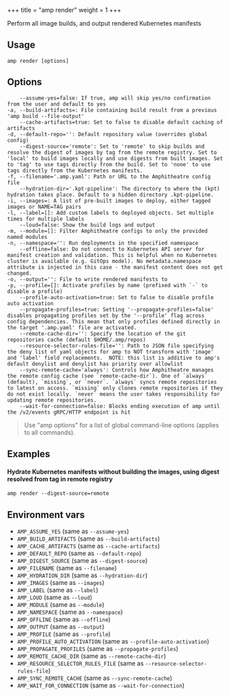 +++
title = "amp render"
weight = 1
+++

Perform all image builds, and output rendered Kubernetes manifests


## Usage
```
amp render [options]
```

## Options

```
    --assume-yes=false: If true, amp will skip yes/no confirmation from the user and default to yes
-a, --build-artifacts=: File containing build result from a previous 'amp build --file-output'
    --cache-artifacts=true: Set to false to disable default caching of artifacts
-d, --default-repo='': Default repository value (overrides global config)
    --digest-source='remote': Set to 'remote' to skip builds and resolve the digest of images by tag from the remote registry. Set to 'local' to build images locally and use digests from built images. Set to 'tag' to use tags directly from the build. Set to 'none' to use tags directly from the Kubernetes manifests.
-f, --filename='.amp.yaml': Path or URL to the Amphitheatre config file
    --hydration-dir='.kpt-pipeline': The directory to where the (kpt) hydration takes place. Default to a hidden directory .kpt-pipeline.
-i, --images=: A list of pre-built images to deploy, either tagged images or NAME=TAG pairs
-l, --label=[]: Add custom labels to deployed objects. Set multiple times for multiple labels
    --loud=false: Show the build logs and output
-m, --module=[]: Filter Amphitheatre configs to only the provided named modules
-n, --namespace='': Run deployments in the specified namespace
    --offline=false: Do not connect to Kubernetes API server for manifest creation and validation. This is helpful when no Kubernetes cluster is available (e.g. GitOps model). No metadata.namespace attribute is injected in this case - the manifest content does not get changed.
-o, --output='': File to write rendered manifests to
-p, --profile=[]: Activate profiles by name (prefixed with `-` to disable a profile)
    --profile-auto-activation=true: Set to false to disable profile auto activation
    --propagate-profiles=true: Setting '--propagate-profiles=false' disables propagating profiles set by the '--profile' flag across config dependencies. This mean that only profiles defined directly in the target '.amp.yaml' file are activated.
    --remote-cache-dir='': Specify the location of the git repositories cache (default $HOME/.amp/repos)
    --resource-selector-rules-file='': Path to JSON file specifying the deny list of yaml objects for amp to NOT transform with 'image' and 'label' field replacements.  NOTE: this list is additive to amp's default denylist and denylist has priority over allowlist
    --sync-remote-cache='always': Controls how Amphitheatre manages the remote config cache (see `remote-cache-dir`). One of `always` (default), `missing`, or `never`. `always` syncs remote repositories to latest on access. `missing` only clones remote repositories if they do not exist locally. `never` means the user takes responsibility for updating remote repositories.
    --wait-for-connection=false: Blocks ending execution of amp until the /v2/events gRPC/HTTP endpoint is hit
```

> Use "amp options" for a list of global command-line options (applies to all commands).


## Examples
  
#### Hydrate Kubernetes manifests without building the images, using digest resolved from tag in remote registry 
```
amp render --digest-source=remote
```

## Environment vars

* `AMP_ASSUME_YES` (same as `--assume-yes`)
* `AMP_BUILD_ARTIFACTS` (same as `--build-artifacts`)
* `AMP_CACHE_ARTIFACTS` (same as `--cache-artifacts`)
* `AMP_DEFAULT_REPO` (same as `--default-repo`)
* `AMP_DIGEST_SOURCE` (same as `--digest-source`)
* `AMP_FILENAME` (same as `--filename`)
* `AMP_HYDRATION_DIR` (same as `--hydration-dir`)
* `AMP_IMAGES` (same as `--images`)
* `AMP_LABEL` (same as `--label`)
* `AMP_LOUD` (same as `--loud`)
* `AMP_MODULE` (same as `--module`)
* `AMP_NAMESPACE` (same as `--namespace`)
* `AMP_OFFLINE` (same as `--offline`)
* `AMP_OUTPUT` (same as `--output`)
* `AMP_PROFILE` (same as `--profile`)
* `AMP_PROFILE_AUTO_ACTIVATION` (same as `--profile-auto-activation`)
* `AMP_PROPAGATE_PROFILES` (same as `--propagate-profiles`)
* `AMP_REMOTE_CACHE_DIR` (same as `--remote-cache-dir`)
* `AMP_RESOURCE_SELECTOR_RULES_FILE` (same as
  `--resource-selector-rules-file`)
* `AMP_SYNC_REMOTE_CACHE` (same as `--sync-remote-cache`)
* `AMP_WAIT_FOR_CONNECTION` (same as `--wait-for-connection`)